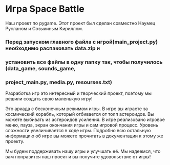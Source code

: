 # Игра Space Battle

Наш проект по pygame. Этот проект был сделан совместно Наумец Русланом и Созыкиным Кириллом.
### Перед запуском главного файла с игрой(main_project.py) необходимо распаковать data.zip и
### установить все файлы в одну папку так, чтобы получилось (data_game, sounds_game,
### project_main.py, media.py, resourses.txt)

Разработка игр это интересный и творческий проект,
поэтому мы решили создать свою маленькую игру!

Это аркада с бесконечным режимом игры. В игре вы играете за космический корабль,
который отбивается от толп астероидов. Вы можете выбивать из астероидов усиления.
В игре реализовано игровое меню, пауза, экран окончания игры и сам игровой процесс.
Уровень сложности увеличивается в ходе игры. Подробно всю остальную информацию
об игре вы можете прочитать в документации к этому же проекту.

Мы будем поддерживать нашу игры и улучшать её. Мы надеемся, что вам понравится
наш проект и вы получите удовольствие от игры!
